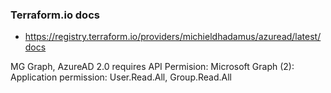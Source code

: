 

### Terraform.io docs
* https://registry.terraform.io/providers/michieldhadamus/azuread/latest/docs


MG Graph, AzureAD 2.0 requires
API Permision: Microsoft Graph (2): Application permission: User.Read.All, Group.Read.All

